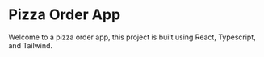 # Pizza Order App

Welcome to a pizza order app, this project is built using React, Typescript, and Tailwind.

